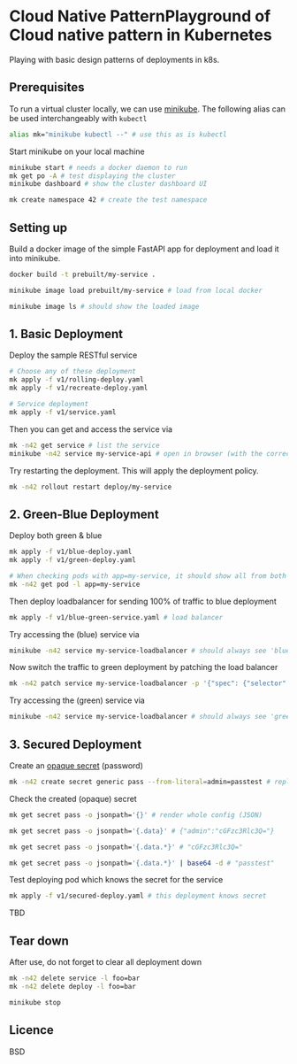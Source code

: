 
# Cloud Native PatternPlayground of Cloud native pattern in Kubernetes

Playing with basic design patterns of deployments in k8s.


## Prerequisites

To run a virtual cluster locally, we can use [minikube](https://minikube.sigs.k8s.io/docs/start/).
The following alias can be used interchangeably with `kubectl`

```sh
alias mk="minikube kubectl --" # use this as is kubectl
```

Start minikube on your local machine

```sh
minikube start # needs a docker daemon to run
mk get po -A # test displaying the cluster
minikube dashboard # show the cluster dashboard UI

mk create namespace 42 # create the test namespace
```

## Setting up

Build a docker image of the simple FastAPI app for deployment 
and load it into minikube.

```sh
docker build -t prebuilt/my-service .

minikube image load prebuilt/my-service # load from local docker

minikube image ls # should show the loaded image
```

## 1. Basic Deployment

Deploy the sample RESTful service

```sh
# Choose any of these deployment 
mk apply -f v1/rolling-deploy.yaml
mk apply -f v1/recreate-deploy.yaml

# Service deployment
mk apply -f v1/service.yaml
```

Then you can get and access the service via

```sh
mk -n42 get service # list the service
minikube -n42 service my-service-api # open in browser (with the correct port)
```

Try restarting the deployment. This will apply the deployment policy.

```sh
mk -n42 rollout restart deploy/my-service
```

## 2. Green-Blue Deployment

Deploy both green & blue

```sh
mk apply -f v1/blue-deploy.yaml
mk apply -f v1/green-deploy.yaml

# When checking pods with app=my-service, it should show all from both
mk -n42 get pod -l app=my-service
```

Then deploy loadbalancer for sending 100% of traffic to blue deployment 

```sh
mk apply -f v1/blue-green-service.yaml # load balancer 
```

Try accessing the (blue) service via

```sh
minikube -n42 service my-service-loadbalancer # should always see 'blue'
```

Now switch the traffic to green deployment by patching the load balancer

```sh
mk -n42 patch service my-service-loadbalancer -p '{"spec": {"selector": {"version": "green"}}}'
```

Try accessing the (green) service via

```sh
minikube -n42 service my-service-loadbalancer # should always see 'green'
```

## 3. Secured Deployment

Create an [opaque secret](https://kubernetes.io/docs/concepts/configuration/secret/#opaque-secrets) (password)

```sh
mk -n42 create secret generic pass --from-literal=admin=passtest # replace with your wanted password
```

Check the created (opaque) secret

```sh
mk get secret pass -o jsonpath='{}' # render whole config (JSON)

mk get secret pass -o jsonpath='{.data}' # {"admin":"cGFzc3Rlc3Q="}

mk get secret pass -o jsonpath='{.data.*}' # "cGFzc3Rlc3Q="

mk get secret pass -o jsonpath='{.data.*}' | base64 -d # "passtest"
```

Test deploying pod which knows the secret for the service

```sh
mk apply -f v1/secured-deploy.yaml # this deployment knows secret
```

TBD

## Tear down

After use, do not forget to clear all deployment down

```sh
mk -n42 delete service -l foo=bar
mk -n42 delete deploy -l foo=bar

minikube stop
```

## Licence

BSD